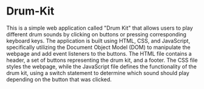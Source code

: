 # Drum-Kit
This is a simple web application called "Drum Kit" that allows users to play different drum sounds by clicking on buttons or pressing corresponding keyboard keys. The application is built using HTML, CSS, and JavaScript, specifically utilizing the Document Object Model (DOM) to manipulate the webpage and add event listeners to the buttons.
The HTML file contains a header, a set of buttons representing the drum kit, and a footer. The CSS file styles the webpage, while the JavaScript file defines the functionality of the drum kit, using a switch statement to determine which sound should play depending on the button that was clicked.
